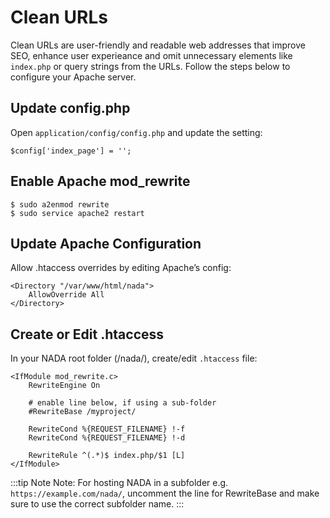 # Clean URLs

Clean URLs are user-friendly and readable web addresses that improve SEO, enhance user experieance and omit unnecessary elements like `index.php` or query strings from the URLs. Follow the steps below to configure your Apache server.


## Update config.php

Open `application/config/config.php` and update the setting:


```
$config['index_page'] = '';
```


## Enable Apache mod_rewrite

```
$ sudo a2enmod rewrite
$ sudo service apache2 restart
```

## Update Apache Configuration

Allow .htaccess overrides by editing Apache’s config:

```
<Directory "/var/www/html/nada">
    AllowOverride All
</Directory>
```


## Create or Edit .htaccess

In your NADA root folder (/nada/), create/edit `.htaccess` file:


```
<IfModule mod_rewrite.c>
    RewriteEngine On
    
    # enable line below, if using a sub-folder 
    #RewriteBase /myproject/

    RewriteCond %{REQUEST_FILENAME} !-f
    RewriteCond %{REQUEST_FILENAME} !-d

    RewriteRule ^(.*)$ index.php/$1 [L]
</IfModule>
```

:::tip Note
Note: For hosting NADA in a subfolder e.g. `https://example.com/nada/`, uncomment the line for RewriteBase and make sure to use the correct subfolder name.
:::